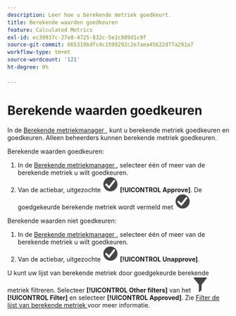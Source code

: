 ```yaml
---
description: Leer hoe u berekende metriek goedkeurt.
title: Berekende waarden goedkeuren
feature: Calculated Metrics
exl-id: ec39937c-27e8-4725-832c-5e1c989d1c9f
source-git-commit: 665319bdfc4c1599292c2e7aea45622d77a291a7
workflow-type: tm+mt
source-wordcount: '121'
ht-degree: 0%

---
```


# Berekende waarden goedkeuren

In de [ Berekende metriekmanager ](cm-manager.md), kunt u berekende metriek goedkeuren en goedkeuren. Alleen beheerders kunnen berekende metriek goedkeuren.

Berekende waarden goedkeuren:

1. In de [ Berekende metriekmanager ](cm-manager.md), selecteer één of meer van de berekende metriek u wilt goedkeuren.
1. Van de actiebar, uitgezochte ![ CheckmarkCircle ](/help/assets/icons/CheckmarkCircle.svg) **[!UICONTROL Approve]**. De goedgekeurde berekende metriek wordt vermeld met ![ CheckmarkCircle ](/help/assets/icons/CheckmarkCircle.svg)

Berekende waarden niet goedkeuren:

1. In de [ Berekende metriekmanager ](cm-approving.md), selecteer één of meer van de berekende metriek u wilt goedkeuren.
1. Van de actiebar, uitgezochte ![ CheckmarkCircle ](/help/assets/icons/CheckmarkCircle.svg) **[!UICONTROL Unapprove]**.


U kunt uw lijst van berekende metriek door goedgekeurde berekende metriek filtreren. Selecteer **[!UICONTROL Other filters]** van het ![ paneel van de Filter ](/help/assets/icons/Filter.svg) **[!UICONTROL Filter]** en selecteer **[!UICONTROL Approved]**. Zie [ Filter de lijst van berekende metriek ](cm-filter.md) voor meer informatie.

